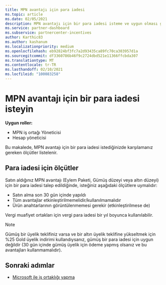 ```yaml
---
title: MPN avantajı için para iadesi
ms.topic: article
ms.date: 02/05/2021
description: MPN avantajı için bir para iadesi isteme ve uygun olması gereken ölçütler hakkında bilgi edinin.
ms.service: partner-dashboard
ms.subservice: partnercenter-incentives
author: Karthic83
ms.author: kashanum
ms.localizationpriority: medium
ms.openlocfilehash: eb92824bf3fc7a2d93435ca89fc70ca303957d1a
ms.sourcegitcommit: df3360786b46f9c2724dbd521e11366ffcbda307
ms.translationtype: MT
ms.contentlocale: tr-TR
ms.lasthandoff: 02/10/2021
ms.locfileid: "100083258"
---
```

# <a name="request-a-refund-for-an-mpn-benefit"></a>MPN avantajı için bir para iadesi isteyin

**Uygun roller:**

- MPN iş ortağı Yöneticisi
- Hesap yöneticisi

Bu makalede, MPN avantajı için bir para iadesi istediğinizde karşılamanız gereken ölçütler listelenir.

## <a name="criteria-for-a-refund"></a>Para iadesi için ölçütler
Satın aldığınız MPN avantajı (Eylem Paketi, Gümüş düzeyi veya altın düzeyi) için bir para iadesi talep edildiğinde, isteğiniz aşağıdaki ölçütlere uymalıdır:

- Satın alma son 30 gün içinde yapıldı
- Tüm avantajlar etkinleştirilmemelidir/kullanılmamalıdır
- Ürün anahtarlarının görüntülenmemesi gerekir (etkinleştirilmese de)

Vergi muafiyet ortakları için vergi para iadesi bir yıl boyunca kullanılabilir.

>[!NOTE]
>Gümüş bir üyelik teklifiniz varsa ve bir altın üyelik teklifine yükseltmek için %25 Gold üyelik indirimi kullandıysanız, gümüş bir para iadesi için uygun değildir (30 gün içinde gümüş üyelik için ödeme yapmış olsanız ve bu avantajları kullanmamalıdır).

## <a name="next-steps"></a>Sonraki adımlar

- [Microsoft ile iş ortaklığı yapma](mpn-overview.md)
